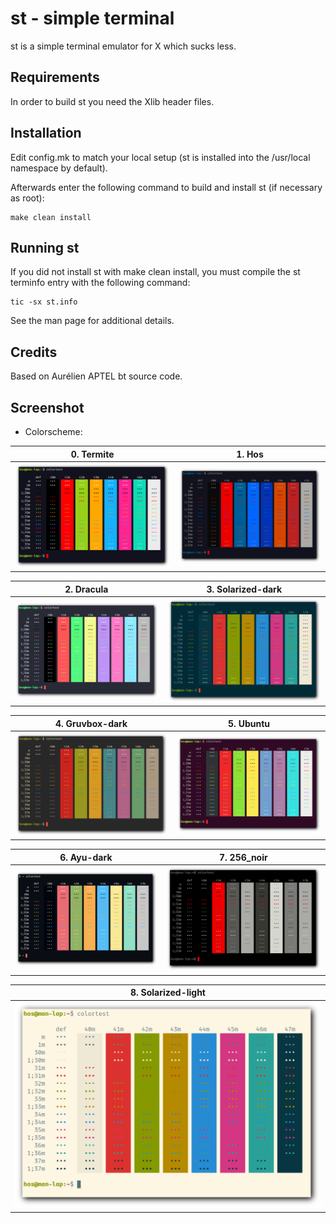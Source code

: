 # st - simple terminal

st is a simple terminal emulator for X which sucks less.


## Requirements

In order to build st you need the Xlib header files.


## Installation

Edit config.mk to match your local setup (st is installed into
the /usr/local namespace by default).

Afterwards enter the following command to build and install st (if
necessary as root):

    make clean install


## Running st

If you did not install st with make clean install, you must compile
the st terminfo entry with the following command:

    tic -sx st.info

See the man page for additional details.

## Credits

Based on Aurélien APTEL <aurelien dot aptel at gmail dot com> bt source code.


## Screenshot

- Colorscheme:

| 0. Termite                  | 1. Hos              |
|:---------------------------:|:-------------------:|
| ![0-Termite](shots/0-Termite.png) | ![1-Hos](shots/1-Hos.png) |

| 2. Dracula                  | 3. Solarized-dark                         |
|:---------------------------:|:-----------------------------------------:|
| ![2-Dracula](shots/2-Dracula.png) | ![3-Solarized-dark](shots/3-Solarized-dark.png) |

| 4. Gruvbox-dark                       | 5. Ubuntu                 |
|:-------------------------------------:|:-------------------------:|
| ![4-Gruvbox-dark](shots/4-Gruvbox-dark.png) | ![5-Ubuntu](shots/5-Ubuntu.png) |

| 6. Ayu-dark                  | 7. 256_noir                   |
|:-------------------------:|:-----------------------------:|
| ![6-Ayu-dark](shots/6-Ayu-dark.png)   | ![7-256_noir](shots/7-256_noir.png) |

| 8. Solarized-light                                |
|:-------------------------------------------------:|
| ![8-Solarized-light](shots/8-Solarized-light.png) |
